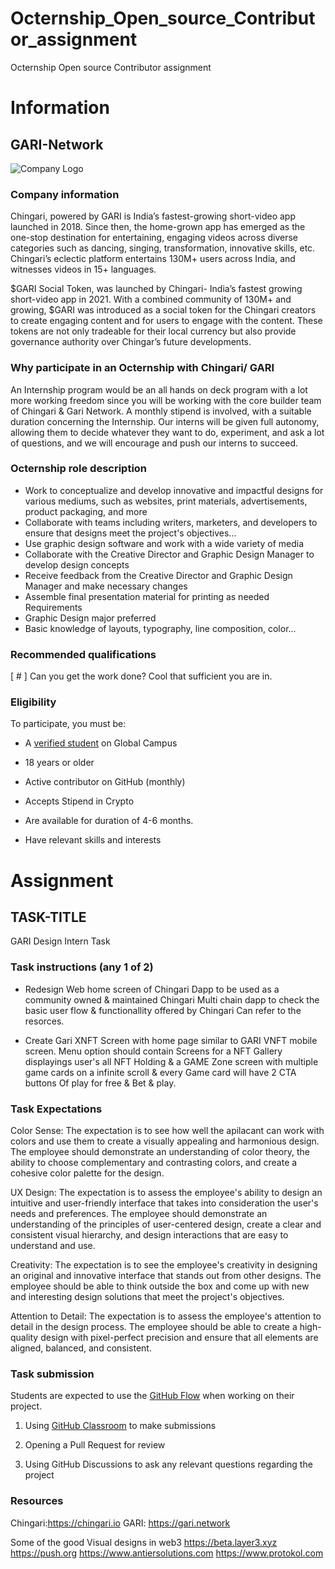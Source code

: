 # Octernship_Open_source_Contributor_assignment
Octernship Open source Contributor assignment
# Information

## GARI-Network

![Company Logo](https://drive.google.com/file/d/1o3XgJVfJOepMH2gWLXOcZeJufWkGDZ9-/view?usp=share_link)

### Company information 

Chingari, powered by GARI is India’s fastest-growing short-video app launched in 2018. Since then, the home-grown app has emerged as the one-stop destination for entertaining, engaging videos across diverse categories such as dancing, singing, transformation, innovative skills, etc. Chingari’s eclectic platform entertains 130M+ users across India, and witnesses videos in 15+ languages.

$GARI Social Token, was launched by Chingari- India’s fastest growing short-video app in 2021. With a combined community of 130M+ and growing, $GARI was introduced as a social token for the Chingari creators to create engaging content and for users to engage with the content. These tokens are not only tradeable for their local currency but also provide governance authority over Chingar’s future developments.

### Why participate in an Octernship with Chingari/ GARI

An Internship program would be an all hands on deck program with a lot more working freedom since you will be working with the core builder team of Chingari & Gari Network. A monthly stipend is involved, with a suitable duration concerning the Internship.
Our interns will be given full autonomy, allowing them to decide whatever they want to do, experiment, and ask a lot of questions, and we will encourage and push our interns to succeed.

### Octernship role description

* Work to conceptualize and develop innovative and impactful designs for various mediums, such as websites, print materials, advertisements, product packaging, and more
* Collaborate with teams including writers, marketers, and developers to ensure that designs meet the project's objectives...
* Use graphic design software and work with a wide variety of media 
* Collaborate with the Creative Director and Graphic Design Manager to develop design concepts 
* Receive feedback from the Creative Director and Graphic Design Manager and make necessary changes 
* Assemble final presentation material for printing as needed Requirements 
* Graphic Design major preferred 
* Basic knowledge of layouts, typography, line composition, color...

### Recommended qualifications

[ # ] Can you get the work done? Cool that sufficient you are in.

### Eligibility

To participate, you must be:

* A [verified student](https://education.github.com/discount_requests/pack_application) on Global Campus

* 18 years or older

* Active contributor on GitHub (monthly)

* Accepts Stipend in Crypto

* Are available for duration of 4-6 months.  

* Have relevant skills and interests

# Assignment 

## TASK-TITLE

GARI Design Intern Task

### Task instructions (any 1 of 2)

* Redesign Web home screen of Chingari Dapp to be used as a community owned & maintained Chingari Multi chain dapp to check the basic user flow & functionallity offered by Chingari Can refer to the resorces.

* Create Gari XNFT Screen with home page similar to GARI VNFT mobile screen. Menu option should contain Screens for a NFT Gallery displayings user's all NFT Holding & a GAME Zone screen with multiple game cards on a infinite scroll & every Game card will have 2 CTA buttons Of play for free & Bet & play. 

### Task Expectations

Color Sense: The expectation is to see how well the apilacant can work with colors and use them to create a visually appealing and harmonious design. The employee should demonstrate an understanding of color theory, the ability to choose complementary and contrasting colors, and create a cohesive color palette for the design.

UX Design: The expectation is to assess the employee's ability to design an intuitive and user-friendly interface that takes into consideration the user's needs and preferences. The employee should demonstrate an understanding of the principles of user-centered design, create a clear and consistent visual hierarchy, and design interactions that are easy to understand and use.

Creativity: The expectation is to see the employee's creativity in designing an original and innovative interface that stands out from other designs. The employee should be able to think outside the box and come up with new and interesting design solutions that meet the project's objectives.

Attention to Detail: The expectation is to assess the employee's attention to detail in the design process. The employee should be able to create a high-quality design with pixel-perfect precision and ensure that all elements are aligned, balanced, and consistent.

### Task submission

Students are expected to use the [GitHub Flow](https://docs.github.com/en/get-started/quickstart/github-flow) when working on their project. 

1. Using [GitHub Classroom](https://classroom.github.com/) to make submissions

2. Opening a Pull Request for review

3. Using GitHub Discussions to ask any relevant questions regarding the project

### Resources

Chingari:https://chingari.io
GARI: https://gari.network

Some of the good Visual designs in web3
https://beta.layer3.xyz
https://push.org
https://www.antiersolutions.com
https://www.protokol.com
